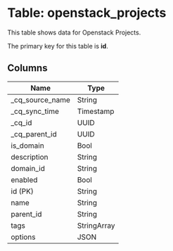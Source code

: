 # Table: openstack_projects

This table shows data for Openstack Projects.

The primary key for this table is **id**.

## Columns

| Name          | Type          |
| ------------- | ------------- |
|_cq_source_name|String|
|_cq_sync_time|Timestamp|
|_cq_id|UUID|
|_cq_parent_id|UUID|
|is_domain|Bool|
|description|String|
|domain_id|String|
|enabled|Bool|
|id (PK)|String|
|name|String|
|parent_id|String|
|tags|StringArray|
|options|JSON|